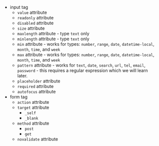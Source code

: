 - input tag
  - `value` attribute
  - `readonly` attribute
  - `disabled` attribute
  - `size` attribute
  - `maxlength` attribute - type `text` only
  - `minlength` attribute - type `text` only
  - `min` attribute - works for types: `number`, `range`, `date`, `datetime-local`, `month`, `time`, and `week`
  - `max` attribute - works for types: `number`, `range`, `date`, `datetime-local`, `month`, `time`, and `week`
  - `pattern` attribute - works for `text`, `date`, `search`, `url`, `tel`, `email`, `password` - this requires a regular expression which we will learn later.
  - `placeholder` attribute
  - `required` attribute
  - `autofocus` attribute
- form tag
  - `action` attribute
  - `target` attribute
    - `_self`
    - `_blank`
  - `method` attribute
    - `post`
    - `get`
  - `novalidate` attribute
